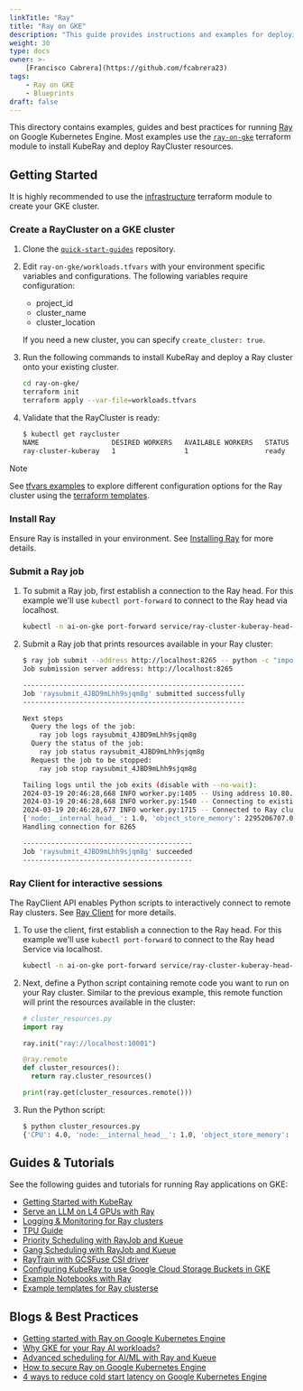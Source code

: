 ```yaml
---
linkTitle: "Ray"
title: "Ray on GKE"
description: "This guide provides instructions and examples for deploying and managing Ray clusters on Google Kubernetes Engine (GKE) using KubeRay and Terraform. It covers setting up a GKE cluster, deploying a Ray cluster, submitting Ray jobs, and using the Ray Client for interactive sessions. The guide also points to various resources, including tutorials, best practices, and examples for running different types of Ray applications on GKE, such as serving LLMs, using TPUs, and integrating with GCS."
weight: 30
type: docs
owner: >-
    [Francisco Cabrera](https://github.com/fcabrera23)
tags: 
    - Ray on GKE
    - Blueprints
draft: false
---
```

This directory contains examples, guides and best practices for running [Ray](https://www.ray.io/) on Google Kubernetes Engine.
Most examples use the [`ray-on-gke`](https://github.com/ai-on-gke/quick-start-guides/tree/main/ray-on-gke) terraform module to install KubeRay and deploy RayCluster resources.

## Getting Started

It is highly recommended to use the [infrastructure](https://github.com/ai-on-gke/quick-start-guides/tree/main/common/infrastructure) terraform module to create your GKE cluster.


### Create a RayCluster on a GKE cluster

1. Clone the [`quick-start-guides`](https://github.com/ai-on-gke/quick-start-guides/tree/main/ray-on-gke) repository.

1. Edit `ray-on-gke/workloads.tfvars` with your environment specific variables and configurations.
    The following variables require configuration:
    * project_id
    * cluster_name
    * cluster_location

    If you need a new cluster, you can specify `create_cluster: true`.

1. Run the following commands to install KubeRay and deploy a Ray cluster onto your existing cluster.
    ```bash
    cd ray-on-gke/
    terraform init
    terraform apply --var-file=workloads.tfvars
    ```

1. Validate that the RayCluster is ready:
    ```bash
    $ kubectl get raycluster
    NAME                  DESIRED WORKERS   AVAILABLE WORKERS   STATUS   AGE
    ray-cluster-kuberay   1                 1                   ready    3m41s
    ```

>[!NOTE]
> See [tfvars examples](https://github.com/GoogleCloudPlatform/ai-on-gke/blob/main/ray-on-gke/examples/tfvars) to explore different configuration options for the Ray cluster using the [terraform templates](https://github.com/GoogleCloudPlatform/ai-on-gke/blob/main/ray-on-gke/templates).

### Install Ray

Ensure Ray is installed in your environment. See [Installing Ray](https://docs.ray.io/en/latest/ray-overview/installation.html) for more details.

### Submit a Ray job

1. To submit a Ray job, first establish a connection to the Ray head. For this example we'll use `kubectl port-forward`
to connect to the Ray head via localhost.

    ```bash
    kubectl -n ai-on-gke port-forward service/ray-cluster-kuberay-head-svc 8265 &
    ```

1. Submit a Ray job that prints resources available in your Ray cluster:
    ```bash
    $ ray job submit --address http://localhost:8265 -- python -c "import ray; ray.init(); print(ray.cluster_resources())"
    Job submission server address: http://localhost:8265
    
    -------------------------------------------------------
    Job 'raysubmit_4JBD9mLhh9sjqm8g' submitted successfully
    -------------------------------------------------------
    
    Next steps
      Query the logs of the job:
        ray job logs raysubmit_4JBD9mLhh9sjqm8g
      Query the status of the job:
        ray job status raysubmit_4JBD9mLhh9sjqm8g
      Request the job to be stopped:
        ray job stop raysubmit_4JBD9mLhh9sjqm8g
    
    Tailing logs until the job exits (disable with --no-wait):
    2024-03-19 20:46:28,668 INFO worker.py:1405 -- Using address 10.80.0.19:6379 set in the environment variable RAY_ADDRESS
    2024-03-19 20:46:28,668 INFO worker.py:1540 -- Connecting to existing Ray cluster at address: 10.80.0.19:6379...
    2024-03-19 20:46:28,677 INFO worker.py:1715 -- Connected to Ray cluster. View the dashboard at 10.80.0.19:8265
    {'node:__internal_head__': 1.0, 'object_store_memory': 2295206707.0, 'memory': 8000000000.0, 'CPU': 4.0, 'node:10.80.0.19': 1.0}
    Handling connection for 8265
    
    ------------------------------------------
    Job 'raysubmit_4JBD9mLhh9sjqm8g' succeeded
    ------------------------------------------
    ```

### Ray Client for interactive sessions

The RayClient API enables Python scripts to interactively connect to remote Ray clusters. See [Ray Client](https://docs.ray.io/en/latest/cluster/running-applications/job-submission/ray-client.html) for more details.

1. To use the client, first establish a connection to the Ray head. For this example we'll use `kubectl port-forward`
to connect to the Ray head Service via localhost.

    ```bash
    kubectl -n ai-on-gke port-forward service/ray-cluster-kuberay-head-svc 10001 &
    ```

1. Next, define a Python script containing remote code you want to run on your Ray cluster. Similar to the previous example,
this remote function will print the resources available in the cluster:
    ```python
    # cluster_resources.py
    import ray
    
    ray.init("ray://localhost:10001")
    
    @ray.remote
    def cluster_resources():
      return ray.cluster_resources()
    
    print(ray.get(cluster_resources.remote()))
    ```

1. Run the Python script:
    ```bash
    $ python cluster_resources.py
    {'CPU': 4.0, 'node:__internal_head__': 1.0, 'object_store_memory': 2280821145.0, 'node:10.80.0.22': 1.0, 'memory': 8000000000.0}
    ```

## Guides & Tutorials

See the following guides and tutorials for running Ray applications on GKE:
* [Getting Started with KubeRay](https://docs.ray.io/en/latest/cluster/kubernetes/getting-started.html)
* [Serve an LLM on L4 GPUs with Ray](https://cloud.google.com/kubernetes-engine/docs/how-to/serve-llm-l4-ray)
* [Logging & Monitoring for Ray clusters](https://github.com/GoogleCloudPlatform/ai-on-gke/tree/main/ray-on-gke/guides/observability)
* [TPU Guide](https://github.com/GoogleCloudPlatform/ai-on-gke/tree/main/ray-on-gke/guides/tpu)
* [Priority Scheduling with RayJob and Kueue](https://docs.ray.io/en/master/cluster/kubernetes/examples/rayjob-kueue-priority-scheduling.html)
* [Gang Scheduling with RayJob and Kueue](https://docs.ray.io/en/master/cluster/kubernetes/examples/rayjob-kueue-gang-scheduling.html)
* [RayTrain with GCSFuse CSI driver](https://github.com/GoogleCloudPlatform/ai-on-gke/tree/main/ray-on-gke/guides/raytrain-with-gcsfusecsi)
* [Configuring KubeRay to use Google Cloud Storage Buckets in GKE](https://docs.ray.io/en/latest/cluster/kubernetes/user-guides/gke-gcs-bucket.html)
* [Example Notebooks with Ray](https://github.com/GoogleCloudPlatform/ai-on-gke/tree/main/ray-on-gke/examples/notebooks)
* [Example templates for Ray clusterse](https://github.com/GoogleCloudPlatform/ai-on-gke/blob/main/ray-on-gke/examples/tfvars)

## Blogs & Best Practices

* [Getting started with Ray on Google Kubernetes Engine](https://cloud.google.com/blog/products/containers-kubernetes/use-ray-on-kubernetes-with-kuberay)
* [Why GKE for your Ray AI workloads?](https://cloud.google.com/blog/products/containers-kubernetes/the-benefits-of-using-gke-for-running-ray-ai-workloads)
* [Advanced scheduling for AI/ML with Ray and Kueue](https://cloud.google.com/blog/products/containers-kubernetes/using-kuberay-and-kueue-to-orchestrate-ray-applications-in-gke)
* [How to secure Ray on Google Kubernetes Engine](https://cloud.google.com/blog/products/containers-kubernetes/securing-ray-to-run-on-google-kubernetes-engine)
* [4 ways to reduce cold start latency on Google Kubernetes Engine](https://cloud.google.com/blog/products/containers-kubernetes/tips-and-tricks-to-reduce-cold-start-latency-on-gke)
